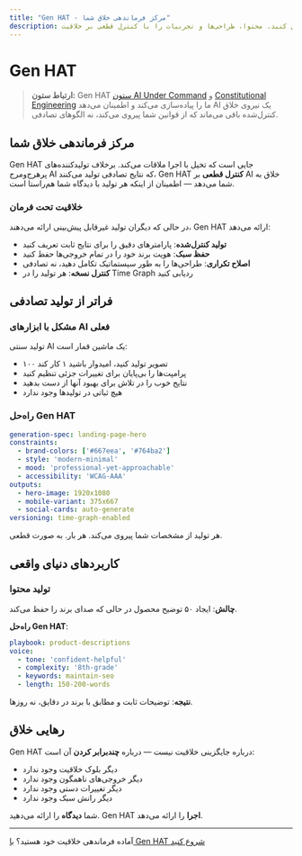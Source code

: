 ```yaml
---
title: "Gen HAT - مرکز فرماندهی خلاق شما"
description: ایده‌ها را به واقعیت تبدیل کنید. محتوا، طراحی‌ها و تجربیات را با کنترل قطعی بر خلاقیت AI تولید کنید.
---
```


# <DocIcon type="gen" inline /> Gen HAT

> **ارتباط ستون:** Gen HAT [ستون AI Under Command](/fa/pillars-ai-under-command) و [Constitutional Engineering](/fa/constitutional-engineering) ما را پیاده‌سازی می‌کند و اطمینان می‌دهد AI یک نیروی خلاق کنترل‌شده باقی می‌ماند که از قوانین شما پیروی می‌کند، نه الگوهای تصادفی.

## مرکز فرماندهی خلاق شما

Gen HAT جایی است که تخیل با اجرا ملاقات می‌کند. برخلاف تولیدکننده‌های پرهرج‌ومرج AI که نتایج تصادفی تولید می‌کنند، Gen HAT **کنترل قطعی** بر AI خلاق به شما می‌دهد — اطمینان از اینکه هر تولید با دیدگاه شما هم‌راستا است.

### خلاقیت تحت فرمان

در حالی که دیگران تولید غیرقابل پیش‌بینی ارائه می‌دهند، Gen HAT ارائه می‌دهد:

- **تولید کنترل‌شده**: پارامترهای دقیق را برای نتایج ثابت تعریف کنید
- **حفظ سبک**: هویت برند خود را در تمام خروجی‌ها حفظ کنید
- **اصلاح تکراری**: طراحی‌ها را به طور سیستماتیک تکامل دهید، نه تصادفی
- **کنترل نسخه**: هر تولید را در Time Graph ردیابی کنید

## فراتر از تولید تصادفی

### مشکل با ابزارهای AI فعلی

تولید سنتی AI یک ماشین قمار است:

- ۱۰۰ تصویر تولید کنید، امیدوار باشید ۱ کار کند
- پرامپت‌ها را بی‌پایان برای تغییرات جزئی تنظیم کنید
- نتایج خوب را در تلاش برای بهبود آنها از دست بدهید
- هیچ ثباتی در تولیدها وجود ندارد

### راه‌حل Gen HAT

```yaml
generation-spec: landing-page-hero
constraints:
  - brand-colors: ['#667eea', '#764ba2']
  - style: 'modern-minimal'
  - mood: 'professional-yet-approachable'
  - accessibility: 'WCAG-AAA'
outputs:
  - hero-image: 1920x1080
  - mobile-variant: 375x667
  - social-cards: auto-generate
versioning: time-graph-enabled
```

هر تولید از مشخصات شما پیروی می‌کند. هر بار. به صورت قطعی.

## کاربردهای دنیای واقعی

### تولید محتوا

**چالش**: ایجاد ۵۰ توضیح محصول در حالی که صدای برند را حفظ می‌کند.

**راه‌حل Gen HAT**:

```yaml
playbook: product-descriptions
voice:
  - tone: 'confident-helpful'
  - complexity: '8th-grade'
  - keywords: maintain-seo
  - length: 150-200-words
```

**نتیجه**: توضیحات ثابت و مطابق با برند در دقایق، نه روزها.

## رهایی خلاق

Gen HAT درباره جایگزینی خلاقیت نیست — درباره **چندبرابر کردن** آن است:

- دیگر بلوک خلاقیت وجود ندارد
- دیگر خروجی‌های ناهمگون وجود ندارد
- دیگر تغییرات دستی وجود ندارد
- دیگر رانش سبک وجود ندارد

شما **دیدگاه** را ارائه می‌دهید. Gen HAT **اجرا** را ارائه می‌دهد.

---

آماده فرماندهی خلاقیت خود هستید؟ [با Gen HAT شروع کنید](/fa/getting-started#gen-hat)

<PageCTA
  title="قدرت خلاق خود را آزاد کنید"
  subtitle="به AI دستور دهید محتوایی تولید کند که دقیقاً با دیدگاه شما مطابقت دارد"
  buttonText="Gen HAT را کاوش کنید"
  buttonLink="/fa/getting-started"
  buttonStyle="secondary"
  footer="دیدگاه با اجرا ملاقات می‌کند. خلاقیت تقویت می‌شود."
/>
